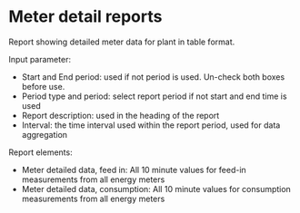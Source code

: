 # Meter detail reports

Report showing detailed meter data for plant in table format.

Input parameter:

* Start and End period: used if not period is used. Un-check both boxes before use.
* Period type and period: select report period if not start and end time is used
* Report description: used in the heading of the report
* Interval: the time interval used within the report period, used for data aggregation

Report elements:

* Meter detailed data, feed in: All 10 minute values for feed-in measurements from all energy meters
* Meter detailed data, consumption: All 10 minute values for consumption measurements from all energy meters